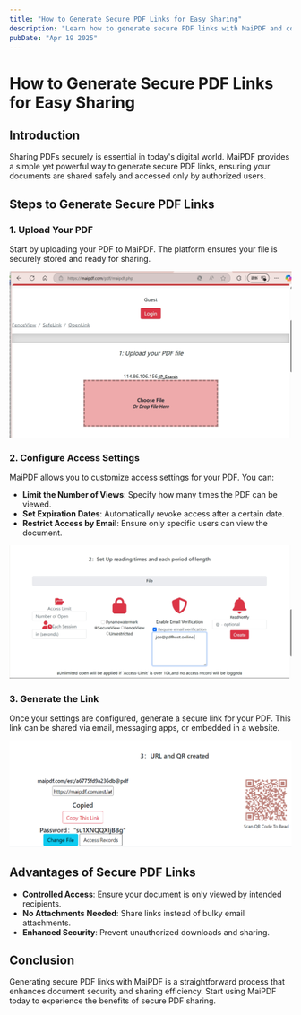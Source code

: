 ```yaml
---
title: "How to Generate Secure PDF Links for Easy Sharing"
description: "Learn how to generate secure PDF links with MaiPDF and control access effectively."
pubDate: "Apr 19 2025"
---
```


# How to Generate Secure PDF Links for Easy Sharing

## Introduction

Sharing PDFs securely is essential in today's digital world. MaiPDF provides a simple yet powerful way to generate secure PDF links, ensuring your documents are shared safely and accessed only by authorized users.

## Steps to Generate Secure PDF Links

### 1. Upload Your PDF

Start by uploading your PDF to MaiPDF. The platform ensures your file is securely stored and ready for sharing.

![Upload Section](../../../public/maipdf-images/upload%20section.png)

### 2. Configure Access Settings

MaiPDF allows you to customize access settings for your PDF. You can:

- **Limit the Number of Views**: Specify how many times the PDF can be viewed.
- **Set Expiration Dates**: Automatically revoke access after a certain date.
- **Restrict Access by Email**: Ensure only specific users can view the document.

![Access Control Settings](../../../public/maipdf-images/put%20email%20addresses%20in%20security%20setting.png)

### 3. Generate the Link

Once your settings are configured, generate a secure link for your PDF. This link can be shared via email, messaging apps, or embedded in a website.

![PDF Link and QR Code](../../../public/maipdf-images/result%20of%20pdf%20link%20and%20qr%20code.png)

## Advantages of Secure PDF Links

- **Controlled Access**: Ensure your document is only viewed by intended recipients.
- **No Attachments Needed**: Share links instead of bulky email attachments.
- **Enhanced Security**: Prevent unauthorized downloads and sharing.

## Conclusion

Generating secure PDF links with MaiPDF is a straightforward process that enhances document security and sharing efficiency. Start using MaiPDF today to experience the benefits of secure PDF sharing.